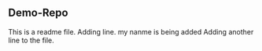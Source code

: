## Demo-Repo
This is a readme file.
Adding line.
my nanme is being added 
Adding another line to the file.
